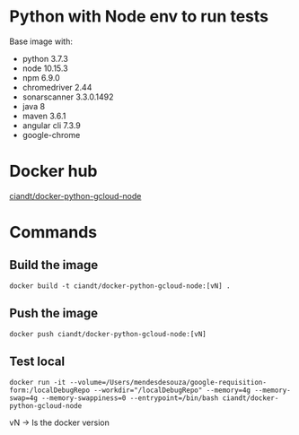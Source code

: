 # Python with Node env to run tests

Base image with:
- python 3.7.3
- node 10.15.3
- npm 6.9.0
- chromedriver 2.44
- sonarscanner 3.3.0.1492
- java 8
- maven 3.6.1
- angular cli 7.3.9
- google-chrome

# Docker hub

[ciandt/docker-python-gcloud-node](https://hub.docker.com/r/ciandt/docker-python-gcloud-node/)

# Commands


## Build the image
```
docker build -t ciandt/docker-python-gcloud-node:[vN] .
```

## Push the image

```
docker push ciandt/docker-python-gcloud-node:[vN]
```

## Test local

```
docker run -it --volume=/Users/mendesdesouza/google-requisition-form:/localDebugRepo --workdir="/localDebugRepo" --memory=4g --memory-swap=4g --memory-swappiness=0 --entrypoint=/bin/bash ciandt/docker-python-gcloud-node
```

vN -> Is the docker version
